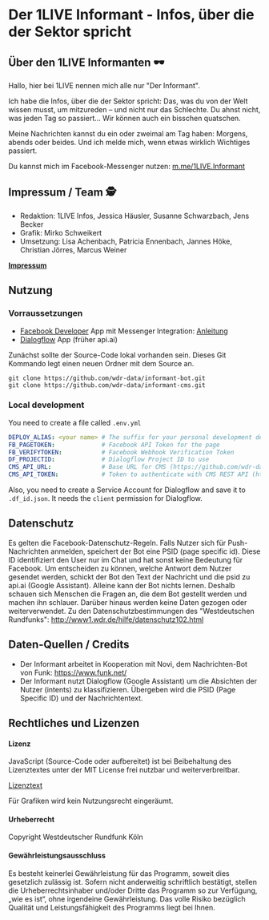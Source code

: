 # Der 1LIVE Informant - Infos, über die der Sektor spricht

## Über den 1LIVE Informanten 🕶️ 

Hallo, 
hier bei 1LIVE nennen mich alle nur "Der Informant". 

Ich habe die Infos, über die der Sektor spricht: Das, was du von der Welt wissen musst, um mitzureden – und nicht nur das Schlechte. Du ahnst nicht, was jeden Tag so passiert... Wir können auch ein bisschen quatschen. 

Meine Nachrichten kannst du ein oder zweimal am Tag haben: Morgens, abends oder beides. Und ich melde mich, wenn etwas wirklich Wichtiges passiert.

Du kannst mich im Facebook-Messenger nutzen: [m.me/1LIVE.Informant](https://m.me/1LIVE.Informant)

## Impressum / Team 🕵️

- Redaktion: 1LIVE Infos, Jessica Häusler, Susanne Schwarzbach, Jens Becker
- Grafik: Mirko Schweikert
- Umsetzung: Lisa Achenbach, Patricia Ennenbach, Jannes Höke, Christian Jörres, Marcus Weiner

[**Impressum**](https://www1.wdr.de/radio/1live/einslive-impressum-100.html)


## Nutzung

### Vorraussetzungen

- [Facebook Developer](https://developer.facebook.com/) App mit Messenger Integration: [Anleitung](https://developers.facebook.com/docs/messenger-platform/getting-started/app-setup)
- [Dialogflow](https://dialogflow.com/) App (früher api.ai)

Zunächst sollte der Source-Code lokal vorhanden sein. Dieses Git Kommando legt einen neuen Ordner mit dem Source an.

```
git clone https://github.com/wdr-data/informant-bot.git
git clone https://github.com/wdr-data/informant-cms.git
```

### Local development

You need to create a file called `.env.yml`

```yml
DEPLOY_ALIAS: <your name> # The suffix for your personal development deployment
FB_PAGETOKEN:             # Facebook API Token for the page
FB_VERIFYTOKEN:           # Facebook Webhook Verification Token
DF_PROJECTID:             # Dialogflow Project ID to use
CMS_API_URL:              # Base URL for CMS (https://github.com/wdr-data/tim-cms) REST API (with trailing slash)
CMS_API_TOKEN:            # Token to authenticate with CMS REST API (http://www.django-rest-framework.org/api-guide/authentication/#tokenauthentication)
```

Also, you need to create a Service Account for Dialogflow and save it to `.df_id.json`. It needs the `client` permission for Dialogflow.

## Datenschutz
Es gelten die Facebook-Datenschutz-Regeln. Falls Nutzer sich für Push-Nachrichten anmelden, speichert der Bot eine PSID (page specific id). Diese ID identifiziert den User nur im Chat und hat sonst keine Bedeutung für Facebook.
Um entscheiden zu können, welche Antwort dem Nutzer gesendet werden, schickt der Bot den Text der Nachricht und die psid zu api.ai (Google Assistant).
Alleine kann der Bot nichts lernen. Deshalb schauen sich Menschen die Fragen an, die dem Bot gestellt werden und machen ihn schlauer.
Darüber hinaus werden keine Daten gezogen oder weiterverwendet.
Zu den Datenschutzbestimmungen des "Westdeutschen Rundfunks": http://www1.wdr.de/hilfe/datenschutz102.html

## Daten-Quellen / Credits
- Der Informant arbeitet in Kooperation mit Novi, dem Nachrichten-Bot von Funk: https://www.funk.net/
- Der Informant nutzt Dialogflow (Google Assistant) um die Absichten der Nutzer (intents) zu klassifizieren. Übergeben wird die PSID (Page Specific ID) und der Nachrichtentext.

## Rechtliches und Lizenzen

#### Lizenz

JavaScript (Source-Code oder aufbereitet) ist bei Beibehaltung des Lizenztextes unter der MIT License frei nutzbar und weiterverbreitbar.

[Lizenztext](LICENSE.md)

Für Grafiken wird kein Nutzungsrecht eingeräumt.

#### Urheberrecht

Copyright Westdeutscher Rundfunk Köln


#### Gewährleistungsausschluss
Es besteht keinerlei Gewährleistung für das Programm, soweit dies gesetzlich zulässig ist. Sofern nicht anderweitig schriftlich bestätigt, stellen die Urheberrechtsinhaber und/oder Dritte das Programm so zur Verfügung, „wie es ist“, ohne irgendeine Gewährleistung. Das volle Risiko bezüglich Qualität und Leistungsfähigkeit des Programms liegt bei Ihnen.
